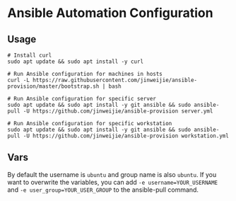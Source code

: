 # Ansible Automation Configuration

## Usage

```shell
# Install curl
sudo apt update && sudo apt install -y curl

# Run Ansible configuration for machines in hosts
curl -L https://raw.githubusercontent.com/jinweijie/ansible-provision/master/bootstrap.sh | bash

# Run Ansible configuration for specific server
sudo apt update && sudo apt install -y git ansible && sudo ansible-pull -U https://github.com/jinweijie/ansible-provision server.yml

# Run Ansible configuration for specific workstation
sudo apt update && sudo apt install -y git ansible && sudo ansible-pull -U https://github.com/jinweijie/ansible-provision workstation.yml

```

## Vars

By default the username is `ubuntu` and group name is also `ubuntu`. If you want to overwrite the variables, you can add `-e username=YOUR_USERNAME` and `-e user_group=YOUR_USER_GROUP` to the ansible-pull command.

